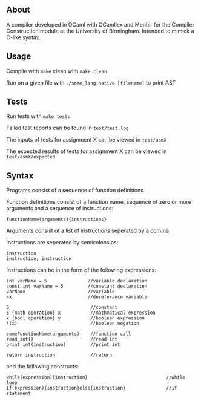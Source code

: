 ## About
A compiler developed in OCaml with OCamllex and Menhir for the Compiler Construction module at the University of Birmingham. Intended to mimick a C-like syntax.

## Usage
Compile with `make` clean with `make clean`

Run on a given file with `./some_lang.native [filename]` to print AST

## Tests

Run tests with `make tests`

Failed test reports can be found in `test/test.log`

The inputs of tests for assignment X can be viewed in `test/asmX`

The expected results of tests for assignment X can be viewed in `test/asmX/expected`

## Syntax
Programs consist of a sequence of function definitions.

Function definitions consist of a function name, sequence of zero or more arguments and a sequence of instructions:
```
functionName(arguments){instructions}
```

Arguments consist of a list of instructions seperated by a comma

Instructions are seperated by semicolons as:

```
instruction
instruction; instruction
```

Instructions can be in the form of the following expressions:

```
int varName = 5               //variable declaration
const int varName = 5         //constant declaration
varName                       //variable
~x                            //dereferance variable

5                              //constant
5 {math operation} x           //mathmatical expression
x {bool operation} y           //boolean expression
!(x)                           //boolean negation

someFunctionName(arguments)    //function call
read_int()                     //read int
print_int(instruction)         //print int

return instruction             //return
```

and the following constructs:

```
while(expression){instruction}                             //while loop
if(expression){instruction}else{instruction}               //if statement
```
